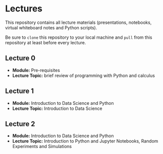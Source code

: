 # Lectures
This repository contains all lecture materials (presentations, notebooks, virtual whiteboard notes and Python scripts).

Be sure to ```clone``` this repository to your local machine and ```pull``` from this repository at least before every lecture.


## Lecture 0

* **Module:** Pre-requisites
* **Lecture Topic:** brief review of programming with Python and calculus

## Lecture 1

* **Module:** Introduction to Data Science and Python
* **Lecture Topic:** Introduction to Data Science

## Lecture 2

* **Module:** Introduction to Data Science and Python
* **Lecture Topic:** Introduction to Python and Jupyter Notebooks, Random Experiments and Simulations
